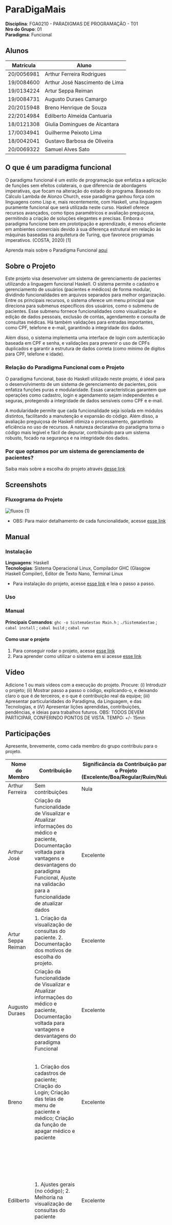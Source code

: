 # ParaDigaMais

**Disciplina**: FGA0210 - PARADIGMAS DE PROGRAMAÇÃO - T01 <br>
**Nro do Grupo**: 01<br>
**Paradigma**: Funcional<br>

## Alunos

| Matrícula  | Aluno                          |
| ---------- | ------------------------------ |
| 20/0056981 | Arthur Ferreira Rodrigues      |
| 19/0084600 | Arthur José Nascimento de Lima |
| 19/0134224 | Artur Seppa Reiman             |
| 19/0084731 | Augusto Duraes Camargo         |
| 20/2015948 | Breno Henrique de Souza        |
| 22/2014984 | Edilberto Almeida Cantuaria    |
| 18/0121308 | Giulia Domingues de Alcantara  |
| 17/0034941 | Guilherme Peixoto Lima         |
| 18/0042041 | Gustavo Barbosa de Oliveira    |
| 20/0069322 | Samuel Alves Sato              |

## O que é um paradigma funcional

O paradigma funcional é um estilo de programação que enfatiza a aplicação de funções sem efeitos colaterais, o que diferencia de abordagens imperativas, que focam na alteração do estado do programa. Baseado no Cálculo Lambda de Alonzo Church, esse paradigma ganhou força com linguagens como Lisp e, mais recentemente, com Haskell, uma linguagem puramente funcional que será utilizada neste curso. Haskell oferece recursos avançados, como tipos paramétricos e avaliação preguiçosa, permitindo a criação de soluções elegantes e precisas. Embora o paradigma funcione bem em prototipação e aprendizado, é menos eficiente em ambientes comerciais devido à sua diferença estrutural em relação às máquinas baseadas na arquitetura de Turing, que favorece programas imperativos. (COSTA, 2020) [1]

Aprenda mais sobre o Paradigma Funcional [aqui](documentacao/vantagens_desvantagens.md)

## Sobre o Projeto

Este projeto visa desenvolver um sistema de gerenciamento de pacientes utilizando a linguagem funcional Haskell. O sistema permite o cadastro e gerenciamento de usuários (pacientes e médicos) de forma modular, dividindo funcionalidades em arquivos separados para melhor organização. Entre os principais recursos, o sistema oferece um menu principal que direciona para submenus específicos dos usuários, como o submenu de pacientes. Esse submenu fornece funcionalidades como visualização e edição de dados pessoais, exclusão de contas, agendamento e consulta de consultas médicas. Há também validações para entradas importantes, como CPF, telefone e e-mail, garantindo a integridade dos dados.

Além disso, o sistema implementa uma interface de login com autenticação baseada em CPF e senha, e validações para prevenir o uso de CPFs duplicados e garantir a estrutura de dados correta (como mínimo de dígitos para CPF, telefone e idade).

### Relação do Paradigma Funcional com o Projeto

O paradigma funcional, base do Haskell utilizado neste projeto, é ideal para o desenvolvimento de um sistema de gerenciamento de pacientes, pois enfatiza funções puras e modularidade. Essas características garantem que operações como cadastro, login e agendamento sejam independentes e seguras, protegendo a integridade de dados sensíveis como CPF e e-mail.

A modularidade permite que cada funcionalidade seja isolada em módulos distintos, facilitando a manutenção e expansão do código. Além disso, a avaliação preguiçosa de Haskell otimiza o processamento, garantindo eficiência no uso de recursos. A natureza declarativa do paradigma torna o código mais legível e fácil de depurar, contribuindo para um sistema robusto, focado na segurança e na integridade dos dados.

### Por que optamos por um sistema de gerenciamento de pacientes?

Saiba mais sobre a escolha do projeto através [desse link](documentacao/motivos-escolha-do-projeto.md)

## Screenshots

### Fluxograma do Projeto

![fluxos (1)](https://github.com/user-attachments/assets/4363c36c-7dbf-41db-bc0a-f9a72384e6cf)

- OBS: Para maior detalhamento de cada funcionalidade, acesse [esse link](documentacao/uso-sistema.md)

## Manual

### Instalação

**Linguagens**: Haskell<br>
**Tecnologias**: Sistema Operacional Linux, Compilador GHC (Glasgow Haskell Compiler), Editor de Texto Nano, Terminal Linux<br>

- Para instalação do projeto, acesse [esse link](documentacao/passoapassoinstalacao.md) e leia o passo a passo.

### Uso

### Manual

**Principais Comandos**: `ghc -o SistemaGestao Main.h` ; `./SistemaGestao` ; `cabal install` ; `cabal build` ; `cabal run`

#### Como usar o projeto

1. Para conseguir rodar o projeto, acesse [esse link](documentacao/passoapasso-uso.md)
2. Para aprender como utilizar o sistema em si acesse [esse link](documentacao/uso-sistema.md)

## Vídeo

Adicione 1 ou mais vídeos com a execução do projeto.
Procure:
(i) Introduzir o projeto;
(ii) Mostrar passo a passo o código, explicando-o, e deixando claro o que é de terceiros, e o que é contribuição real da equipe;
(iii) Apresentar particularidades do Paradigma, da Linguagem, e das Tecnologias, e
(iV) Apresentar lições aprendidas, contribuições, pendências, e ideias para trabalhos futuros.
OBS: TODOS DEVEM PARTICIPAR, CONFERINDO PONTOS DE VISTA.
TEMPO: +/- 15min

## Participações

Apresente, brevemente, como cada membro do grupo contribuiu para o projeto.

| Nome do Membro     | Contribuição                                                                                                                                                                                                                  | Significância da Contribuição para o Projeto (Excelente/Boa/Regular/Ruim/Nula) | Comprobatórios                                                                                                                                                                                                                                                                                                                                                                                                                                                                                                                                                                                                                                                                                                                                                                                                                                                                                                                                                                                                                                                                                                                                                                                                                                                                                                                                                                                                                                                                                                                                                                                                                                                                                                                                                                       |
| ------------------ | ----------------------------------------------------------------------------------------------------------------------------------------------------------------------------------------------------------------------------- | ------------------------------------------------------------------------------ | ------------------------------------------------------------------------------------------------------------------------------------------------------------------------------------------------------------------------------------------------------------------------------------------------------------------------------------------------------------------------------------------------------------------------------------------------------------------------------------------------------------------------------------------------------------------------------------------------------------------------------------------------------------------------------------------------------------------------------------------------------------------------------------------------------------------------------------------------------------------------------------------------------------------------------------------------------------------------------------------------------------------------------------------------------------------------------------------------------------------------------------------------------------------------------------------------------------------------------------------------------------------------------------------------------------------------------------------------------------------------------------------------------------------------------------------------------------------------------------------------------------------------------------------------------------------------------------------------------------------------------------------------------------------------------------------------------------------------------------------------------------------------------------ |
| Arthur Ferreira    | Sem contribuições                                                                                                                                                                                                             | Nula                                                                           | Sem commits                                                                                                                                                                                                                                                                                                                                                                                                                                                                                                                                                                                                                                                                                                                                                                                                                                                                                                                                                                                                                                                                                                                                                                                                                                                                                                                                                                                                                                                                                                                                                                                                                                                                                                                                                                          |
| Arthur José        | Criação da funcionalidade de Visualizar e Atualizar informações do médico e paciente, Documentação voltada para vantagens e desvantagens do paradigma Funcional, Ajuste na validacão para a funcionalidade de atualizar dados | Excelente                                                                      | [Vantagens do paradigma funcional](https://github.com/UnBParadigmas2024-2/2024.2-G1-Funcional_Agendamento_de_Consultas/commit/46ac07e28ce32a712f47e33e4d868faa3b98ad16) <br> [Atualizar dados do medico](https://github.com/UnBParadigmas2024-2/2024.2-G1-Funcional_Agendamento_de_Consultas/commit/6066259e155d7a65fa6c52f29f6451ea18e039d4) <br>[Adicionar filtro nas funcoes para exibir melhor os dados](https://github.com/UnBParadigmas2024-2/2024.2-G1-Funcional_Agendamento_de_Consultas/commit/ce5d218023336ab21baf75cd83e655245048309d)<br> [Correção Validação em atualizar dados medico e paciente](https://github.com/UnBParadigmas2024-2/2024.2-G1-Funcional_Agendamento_de_Consultas/commit/641b2e1b711006dd9511b0f3f1ecf37a07b86a4c)                                                                                                                                                                                                                                                                                                                                                                                                                                                                                                                                                                                                                                                                                                                                                                                                                                                                                                                                                                                                                                 |
| Artur Seppa Reiman | 1. Criação da visualização de consultas do paciente. 2. Documentação dos motivos de escolha do projeto.                                                                                                                       | Excelente                                                                      | [Visualização de consultas do paciente](https://github.com/UnBParadigmas2024-2/2024.2-G1-Funcional_Agendamento_de_Consultas/commit/6a102934fbc91ce06f9703e957c2d457da2247f4); [Documentação motivos de escolha do projeto](https://github.com/UnBParadigmas2024-2/2024.2-G1-Funcional_Agendamento_de_Consultas/commit/3bcba18a380ac5bfdf2e228150f5b6fc2d72fbe6)                                                                                                                                                                                                                                                                                                                                                                                                                                                                                                                                                                                                                                                                                                                                                                                                                                                                                                                                                                                                                                                                                                                                                                                                                                                                                                                                                                                                                      |
| Augusto Duraes     | Criação da funcionalidade de Visualizar e Atualizar informações do médico e paciente, Documentação voltada para vantagens e desvantagens do paradigma Funcional                                                               | Excelente                                                                      | [Desvantagens do paradigma Funcional](https://github.com/UnBParadigmas2024-2/2024.2-G1-Funcional_Agendamento_de_Consultas/commit/225806aef3cb7fd5689f73c869050846d2022ab6) <br>[Alterar dados do paciente](https://github.com/UnBParadigmas2024-2/2024.2-G1-Funcional_Agendamento_de_Consultas/commit/18630579e425c838a6b7f898bcadf2312a1db8c4) <br> [Correcao visualizacao de dados](https://github.com/UnBParadigmas2024-2/2024.2-G1-Funcional_Agendamento_de_Consultas/commit/b651cee05d3b690236c90064732f9244d160557a)<br> [Correcao de parametros na Funcao exibir dados](https://github.com/UnBParadigmas2024-2/2024.2-G1-Funcional_Agendamento_de_Consultas/commit/e04d9202ed20094ef680361f22738c65d58774bb)                                                                                                                                                                                                                                                                                                                                                                                                                                                                                                                                                                                                                                                                                                                                                                                                                                                                                                                                                                                                                                                                  |
| Breno              | 1. Criação dos cadastros de paciente; Criação do Login; Criação das telas de menu de paciente e médico; Criação da função de apagar médico e paciente                                                                         | Excelente                                                                      | [Cadastro de Pacientes](https://github.com/UnBParadigmas2024-2/2024.2-G1-Funcional_Agendamento_de_Consultas/commit/a9d82206db0599f7ce00e9a3920f740e16c5b529); [Cadastro de Médicos](https://github.com/UnBParadigmas2024-2/2024.2-G1-Funcional_Agendamento_de_Consultas/commit/808c6ab01dade5b9e4d661b65e812d605cc8dba0); [Login Médico](https://github.com/UnBParadigmas2024-2/2024.2-G1-Funcional_Agendamento_de_Consultas/commit/65dd9c85a832c22b9d6c753909d9aba1e8ffb2cf); [Esqueleto README](https://github.com/UnBParadigmas2024-2/2024.2-G1-Funcional_Agendamento_de_Consultas/commit/e5b882a51356fa2bd6f106fd0c4b1b6b06237634); [Esqueleto Uso Sistema](https://github.com/UnBParadigmas2024-2/2024.2-G1-Funcional_Agendamento_de_Consultas/commit/e5b882a51356fa2bd6f106fd0c4b1b6b06237634); [Login](https://github.com/UnBParadigmas2024-2/2024.2-G1-Funcional_Agendamento_de_Consultas/commit/d87db2b7cd2bc5535cb8df04ecfe91ba7e8d9b54); [Arquivo Apagar Conta](https://github.com/UnBParadigmas2024-2/2024.2-G1-Funcional_Agendamento_de_Consultas/commit/174ccf7ab294ad3d0a5acf949eedbea847c2754a); [Submenu Paciente](https://github.com/UnBParadigmas2024-2/2024.2-G1-Funcional_Agendamento_de_Consultas/commit/40f0ca05c0292c7d850e51c076e40900360d7944); [Submenu Médico](https://github.com/UnBParadigmas2024-2/2024.2-G1-Funcional_Agendamento_de_Consultas/commit/4f3aac8f021053d32fd67be5cfae7e6ba2b346fb); [Mostrar Nome Login](https://github.com/UnBParadigmas2024-2/2024.2-G1-Funcional_Agendamento_de_Consultas/commit/c4c40735c2b70a0ae9702b07fc6ae15f119bb699)                                                                                                                                                                                           |
| Edilberto          | 1. Ajustes gerais (no código); 2. Melhoria na visualização de consultas do paciente                                                                                                                                           | Excelente                                                                      | [Visualização agenda do paciente](https://github.com/UnBParadigmas2024-2/2024.2-G1-Funcional_Agendamento_de_Consultas/commit/6a102934fbc91ce06f9703e957c2d457da2247f4); [Ajustes gerais 1](https://github.com/UnBParadigmas2024-2/2024.2-G1-Funcional_Agendamento_de_Consultas/commit/afdbc8e7cd240f8983ca62469aedea51f7dde6b2); [Ajustes gerais 2](https://github.com/UnBParadigmas2024-2/2024.2-G1-Funcional_Agendamento_de_Consultas/commit/1ed4743a2bd93a37c1c5a845ec29f8aeacee9b62); [Ajustes na documentação](https://github.com/UnBParadigmas2024-2/2024.2-G1-Funcional_Agendamento_de_Consultas/commit/0630ca3c72c1b4ffe42c0f4baf15164444046352); [Refatoração na visualização da agenda do paciente](https://github.com/UnBParadigmas2024-2/2024.2-G1-Funcional_Agendamento_de_Consultas/commit/638d497bbc772e7f939764caef92af957c2416f0); [Documentação motivos de escolha do projeto](https://github.com/UnBParadigmas2024-2/2024.2-G1-Funcional_Agendamento_de_Consultas/commit/3bcba18a380ac5bfdf2e228150f5b6fc2d72fbe6)                                                                                                                                                                                                                                                                                                                                                                                                                                                                                                                                                                                                                                                                                                                                                |
| Giulia             | 1. Criação da tela inicial (main); Criação dos cadastros de paciente; Criação das telas de menu de paciente e médico; Desenvolvimento da documentação; Criação da função de apagar médico e paciente                          | Excelente                                                                      | [Documentação Inicial](https://github.com/UnBParadigmas2024-2/2024.2-G1-Funcional_Agendamento_de_Consultas/commit/af0323e64ad9370c53ceec0a6d9b225f73c9bfe9); [Uso do sistema](https://github.com/UnBParadigmas2024-2/2024.2-G1-Funcional_Agendamento_de_Consultas/commit/9fa77799a7bdd39e7e598fb29c32e5f73d884721); [Instalação](https://github.com/UnBParadigmas2024-2/2024.2-G1-Funcional_Agendamento_de_Consultas/commit/a1ba4ebcd471ba3c05737b1775aa9f97757e6e1b); [Como rodar o projeto](https://github.com/UnBParadigmas2024-2/2024.2-G1-Funcional_Agendamento_de_Consultas/commit/8058fdf914c4e242cdf64d3ec7dbbb404fb2841c); [Cadastro Paciente](https://github.com/UnBParadigmas2024-2/2024.2-G1-Funcional_Agendamento_de_Consultas/commit/a9d82206db0599f7ce00e9a3920f740e16c5b529); [Cadastro Médico](https://github.com/UnBParadigmas2024-2/2024.2-G1-Funcional_Agendamento_de_Consultas/commit/808c6ab01dade5b9e4d661b65e812d605cc8dba0); [Visualizar e editar dados médico e paciente](https://github.com/UnBParadigmas2024-2/2024.2-G1-Funcional_Agendamento_de_Consultas/commit/0c0607cc530438b46c22fe68376856af18d16942); [Visualizar, adicionar e desmarcar consulta](https://github.com/UnBParadigmas2024-2/2024.2-G1-Funcional_Agendamento_de_Consultas/commit/e02f2558c9823e75f1e2c78d48ad85e391ecc8d9); [Login](https://github.com/UnBParadigmas2024-2/2024.2-G1-Funcional_Agendamento_de_Consultas/commit/65dd9c85a832c22b9d6c753909d9aba1e8ffb2cf); [Login Otimizado](https://github.com/UnBParadigmas2024-2/2024.2-G1-Funcional_Agendamento_de_Consultas/commit/1e0f900013da479e991e383523e100713b075e4b); [Fluxograma](https://github.com/UnBParadigmas2024-2/2024.2-G1-Funcional_Agendamento_de_Consultas/commit/6772e2898e1f051c23d3be0a076b62292867ccf6) |
| Gustavo Barbosa    | 1. Adiciona o cabal; 2. Inicia o agendamento de consulta; 3. Cria função de escolher;médico; 4. Melhora o menu do paciente; 5. Implementação da versão final do agendamento de consulta                                       | Excelente                                                                      | [Adiciona o cabal](https://github.com/UnBParadigmas2024-2/2024.2-G1-Funcional_Agendamento_de_Consultas/commit/672c62ca54abbe35b50d7384b76e1343332c9d2c); [Primeira estrutura do agendamento de consulta](https://github.com/UnBParadigmas2024-2/2024.2-G1-Funcional_Agendamento_de_Consultas/commit/1296c8b7689e3c9afea7781434999c675c8a97ee); [Cria função de escolher médico](https://github.com/UnBParadigmas2024-2/2024.2-G1-Funcional_Agendamento_de_Consultas/commit/7e8f5d2d8cb637c159e2ecee7b192b2960b40a75); [Melhora o menu do paciente](https://github.com/UnBParadigmas2024-2/2024.2-G1-Funcional_Agendamento_de_Consultas/commit/c05bc71d705471029aac7590490f9287b87f2d0d); [Implementação da versão final do agendamento de consulta](https://github.com/UnBParadigmas2024-2/2024.2-G1-Funcional_Agendamento_de_Consultas/commit/af0e5e61ab77d7b58037687a57fcdab957b5bef7);                                                                                                                                                                                                                                                                                                                                                                                                                                                                                                                                                                                                                                                                                                                                                                                                                                                                                            |

## Outros

### Lições Aprendidas

- A prioridade deve ser montar um fluxograma fechado, para não haver problemas de comunicação ao longo do desenvolvimento do sistema;
- Melhorar a gestão de tempo é essencial para as coisas não serem feitas com pressa de última hora;
- É necessário deixar todos os requisitos bem claros e documentados, para evitar mudanças no escopo do projeto.
- ⁠Escolher um projeto com menos co-dependências entre as funcionalidades, para melhor gestão de tempo e de equipe

### Percepções

- A linguagem haskell é complicada para compreensão e leitura;
- Compilar um arquivo em haskell é trabalhoso;
- A sintaxe da linguagem é complexa;
- O paradigma funcional é bem modularizado, o que auxilia no desenvolvimento do código.

### Contribuições e Fragilidades

- Contribuições: implementado um sistema de agendamento de consultas completo e funcional, com CRUD de paciente, médicos e consultas;
- Fragilidades: Dificuldade em se adaptar ao novo paradigma de programação e ao novo grupo de trabalho.

### Trabalhos Futuros

A análise do projeto em questão revela a necessidade de aprimoramentos tanto em termos de usabilidade quanto de arquitetura.

- **Usabilidade:** Atualmente, o processo de atualização de dados exige que o usuário percorra todos os campos do registro, mesmo quando apenas um necessita de modificação. Essa característica pode gerar frustração e aumentar o tempo de execução da tarefa. A implementação de uma funcionalidade que permita a edição individual de campos proporcionaria uma experiência de usuário mais intuitiva e eficiente.
- **Arquitetura:** A presença de uma dependência circular na arquitetura do sistema resultou em um _bug_, evidenciando a importância de um planejamento mais cuidadoso e de uma documentação completa dos requisitos. A revisão da arquitetura, com o objetivo de eliminar essa dependência, é fundamental para garantir a robustez e a manutenibilidade do sistema a longo prazo.

Como sugestão para trabalhos futuros, além do presente projeto, propõem-se as seguintes implementações em Haskell:

- Jogo da Cobrinha: Desenvolvimento de um jogo clássico, explorando conceitos de programação funcional e estruturas de dados.
- Sistema de Recomendação de Filmes: Implementação de um sistema capaz de sugerir filmes aos usuários com base em seus históricos e preferências, utilizando técnicas de aprendizado de máquina.
- Labirinto: Criação de um simulador de labirintos, permitindo a geração e resolução de diferentes tipos de labirintos, com foco em algoritmos de busca.

## Fontes

[1] Costa, S. (2020, 17 de abril). _Paradigma funcional_. Medium. Disponível em: https://sergiocosta.medium.com/paradigma-funcional-3194924a8d20
